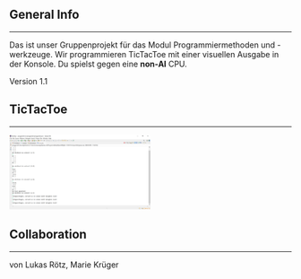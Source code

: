 
## General Info
***
Das ist unser Gruppenprojekt für das Modul Programmiermethoden und -werkzeuge.
Wir programmieren TicTacToe mit einer visuellen Ausgabe in der Konsole. 
Du spielst gegen eine **non-AI** CPU.

Version 1.1

## TicTacToe
***
<img src="https://github.com/kruegermarie/CosmicEncounter/blob/main/Product%20Backlog%20-%20Screenshots/gewonnen.png" width="50%" height="50%">

## Collaboration
***
von Lukas Rötz, Marie Krüger
